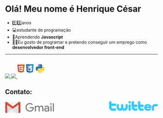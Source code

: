 <h1>Olá! Meu nome é Henrique César</h1>

<ul>
  <li> 1️⃣3️⃣anos</li>
  <li> 💻estudante de programação</li>
  <li> 📙Aprendendo <b>Javascript</b> </li>
  <li> 👨‍💻Eu gosto de programar e pretendo conseguir um emprego como <b>desenvolvedor front-end</b> </li>
</ul>


<hr>

  <a href="https://github.com/henriquecesar139">
  <img height="150em" src="https://github-readme-stats.vercel.app/api?username=henriquecesar139&show_icons=true&theme=dark&include_all_commits=true&count_private=true">
  <img height="152em" src="https://github-readme-stats.vercel.app/api/top-langs/?username=henriquecesar139&layout=compact&langs_count=7&theme=dark">
  </a>

<img src="ling.png" width="18%">

  
  <h2>Contato: </h2>
  
<a href="mailto:henriquecesar1395@gmail.com">
<img src="gmail.png" width="32%" align="left"
</a>

<a href="https://twitter.com/MRCATFAT">
  <img src="twitter.png" width="32%" align="right">  
</a>
